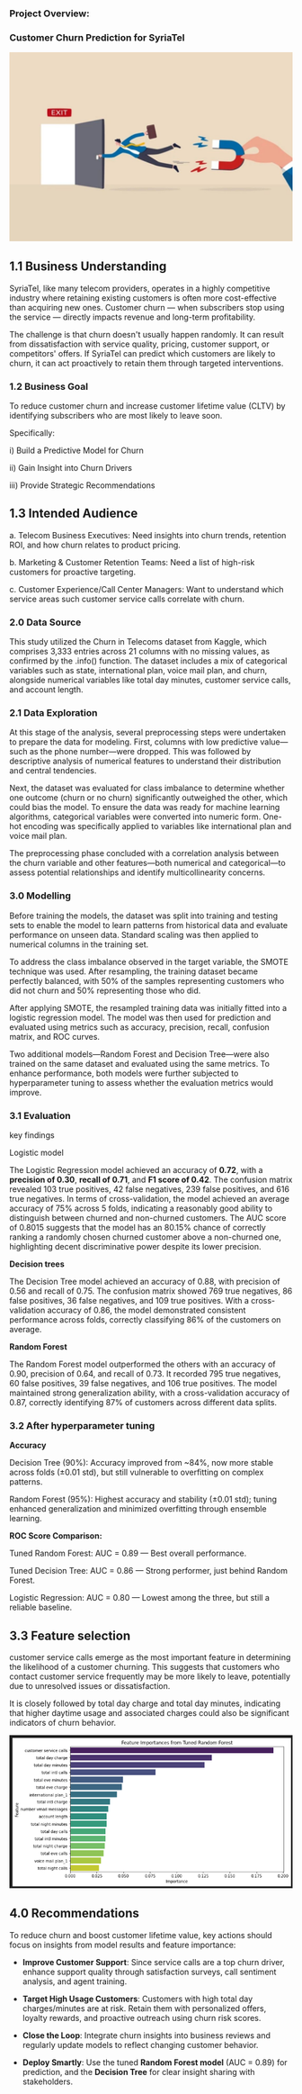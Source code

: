 ### Project Overview:
###  Customer Churn Prediction for SyriaTel
![Alt text](Images\churn_photo.jpg)

## 1.1 Business Understanding

SyriaTel, like many telecom providers, operates in a highly competitive industry where retaining existing customers is often more cost-effective than acquiring new ones. Customer churn — when subscribers stop using the service — directly impacts revenue and long-term profitability.

The challenge is that churn doesn't usually happen randomly. It can result from dissatisfaction with service quality, pricing, customer support, or competitors' offers. If SyriaTel can predict which customers are likely to churn, it can act proactively to retain them through targeted interventions.

### 1.2 Business Goal
To reduce customer churn and increase customer lifetime value (CLTV) by identifying subscribers who are most likely to leave soon.

Specifically:

i)  Build a Predictive Model for Churn

ii) Gain Insight into Churn Drivers

iii) Provide Strategic Recommendations

## 1.3 Intended Audience

a. Telecom Business Executives: Need insights into churn trends, retention ROI, and how churn relates to product pricing.

b. Marketing & Customer Retention Teams: Need a list of high-risk customers for proactive targeting.

c. Customer Experience/Call Center Managers: Want to understand which service areas such customer service calls correlate with churn.

### 2.0 Data Source
This study utilized the Churn in Telecoms dataset from Kaggle, which comprises 3,333 entries across 21 columns with no missing values, as confirmed by the .info() function. The dataset includes a mix of categorical variables such as state, international plan, voice mail plan, and churn, alongside numerical variables like total day minutes, customer service calls, and account length.

### 2.1 Data Exploration

At this stage of the analysis, several preprocessing steps were undertaken to prepare the data for modeling. First, columns with low predictive value—such as the phone number—were dropped. This was followed by descriptive analysis of numerical features to understand their distribution and central tendencies.

Next, the dataset was evaluated for class imbalance to determine whether one outcome (churn or no churn) significantly outweighed the other, which could bias the model. To ensure the data was ready for machine learning algorithms, categorical variables were converted into numeric form. One-hot encoding was specifically applied to variables like international plan and voice mail plan.

The preprocessing phase concluded with a correlation analysis between the churn variable and other features—both numerical and categorical—to assess potential relationships and identify multicollinearity concerns.

### 3.0 Modelling

Before training the models, the dataset was split into training and testing sets to enable the model to learn patterns from historical data and evaluate performance on unseen data. Standard scaling was then applied to numerical columns in the training set. 

To address the class imbalance observed in the target variable, the SMOTE technique was used. After resampling, the training dataset became perfectly balanced, with 50% of the samples representing customers who did not churn and 50% representing those who did.

After applying SMOTE, the resampled training data was initially fitted into a logistic regression model. The model was then used for prediction and evaluated using metrics such as accuracy, precision, recall, confusion matrix, and ROC curves. 

Two additional models—Random Forest and Decision Tree—were also trained on the same dataset and evaluated using the same metrics. To enhance performance, both models were further subjected to hyperparameter tuning to assess whether the evaluation metrics would improve.

### 3.1 Evaluation

key findings 

Logistic model

The Logistic Regression model achieved an accuracy of **0.72**, with a **precision of 0.30**, **recall of 0.71**, and **F1 score of 0.42**. The confusion matrix revealed 103 true positives, 42 false negatives, 239 false positives, and 616 true negatives. In terms of cross-validation, the model achieved an average accuracy of 75% across 5 folds, indicating a reasonably good ability to distinguish between churned and non-churned customers. The AUC score of 0.8015 suggests that the model has an 80.15% chance of correctly ranking a randomly chosen churned customer above a non-churned one, highlighting decent discriminative power despite its lower precision.

**Decision trees**

The Decision Tree model achieved an accuracy of 0.88, with precision of 0.56 and recall of 0.75. The confusion matrix showed 769 true negatives, 86 false positives, 36 false negatives, and 109 true positives. With a cross-validation accuracy of 0.86, the model demonstrated consistent performance across folds, correctly classifying 86% of the customers on average.

**Random Forest**

The Random Forest model outperformed the others with an accuracy of 0.90, precision of 0.64, and recall of 0.73. It recorded 795 true negatives, 60 false positives, 39 false negatives, and 106 true positives. The model maintained strong generalization ability, with a cross-validation accuracy of 0.87, correctly identifying 87% of customers across different data splits.

 ### 3.2 After hyperparameter tuning

**Accuracy**

Decision Tree (90%): Accuracy improved from ~84%, now more stable across folds (±0.01 std), but still vulnerable to overfitting on complex patterns.

Random Forest (95%): Highest accuracy and stability (±0.01 std); tuning enhanced generalization and minimized overfitting through ensemble learning.

**ROC Score Comparison:**

Tuned Random Forest: AUC = 0.89 — Best overall performance.

Tuned Decision Tree: AUC = 0.86 — Strong performer, just behind Random Forest.

Logistic Regression: AUC = 0.80 — Lowest among the three, but still a reliable baseline.

## 3.3 Feature selection

customer service calls emerge as the most important feature in determining the likelihood of a customer churning. This suggests that customers who contact customer service frequently may be more likely to leave, potentially due to unresolved issues or dissatisfaction. 

It is closely followed by total day charge and total day minutes, indicating that higher daytime usage and associated charges could also be significant indicators of churn behavior.

![Alt text](Images\features.png)

## 4.0 Recommendations

To reduce churn and boost customer lifetime value, key actions should focus on insights from model results and feature importance:

* **Improve Customer Support**: Since service calls are a top churn driver, enhance support quality through satisfaction surveys, call sentiment analysis, and agent training.

* **Target High Usage Customers**: Customers with high total day charges/minutes are at risk. Retain them with personalized offers, loyalty rewards, and proactive outreach using churn risk scores.

* **Close the Loop**: Integrate churn insights into business reviews and regularly update models to reflect changing customer behavior.

* **Deploy Smartly**: Use the tuned **Random Forest model** (AUC = 0.89) for prediction, and the **Decision Tree** for clear insight sharing with stakeholders.
